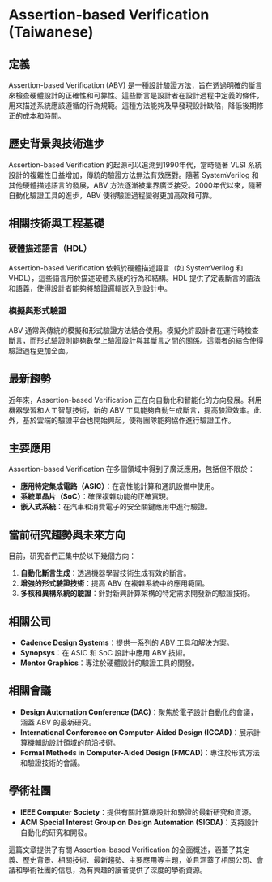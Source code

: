 # Assertion-based Verification (Taiwanese)

## 定義
Assertion-based Verification (ABV) 是一種設計驗證方法，旨在透過明確的斷言來檢查硬體設計的正確性和可靠性。這些斷言是設計者在設計過程中定義的條件，用來描述系統應該遵循的行為規範。這種方法能夠及早發現設計缺陷，降低後期修正的成本和時間。

## 歷史背景與技術進步
Assertion-based Verification 的起源可以追溯到1990年代，當時隨著 VLSI 系統設計的複雜性日益增加，傳統的驗證方法無法有效應對。隨著 SystemVerilog 和其他硬體描述語言的發展，ABV 方法逐漸被業界廣泛接受。2000年代以來，隨著自動化驗證工具的進步，ABV 使得驗證過程變得更加高效和可靠。

## 相關技術與工程基礎

### 硬體描述語言（HDL）
Assertion-based Verification 依賴於硬體描述語言（如 SystemVerilog 和 VHDL），這些語言用於描述硬體系統的行為和結構。HDL 提供了定義斷言的語法和語義，使得設計者能夠將驗證邏輯嵌入到設計中。

### 模擬與形式驗證
ABV 通常與傳統的模擬和形式驗證方法結合使用。模擬允許設計者在運行時檢查斷言，而形式驗證則能夠數學上驗證設計與其斷言之間的關係。這兩者的結合使得驗證過程更加全面。

## 最新趨勢
近年來，Assertion-based Verification 正在向自動化和智能化的方向發展。利用機器學習和人工智慧技術，新的 ABV 工具能夠自動生成斷言，提高驗證效率。此外，基於雲端的驗證平台也開始興起，使得團隊能夠協作進行驗證工作。

## 主要應用
Assertion-based Verification 在多個領域中得到了廣泛應用，包括但不限於：

- **應用特定集成電路（ASIC）**：在高性能計算和通訊設備中使用。
- **系統單晶片（SoC）**：確保複雜功能的正確實現。
- **嵌入式系統**：在汽車和消費電子的安全關鍵應用中進行驗證。

## 當前研究趨勢與未來方向
目前，研究者們正集中於以下幾個方向：

1. **自動化斷言生成**：透過機器學習技術生成有效的斷言。
2. **增強的形式驗證技術**：提高 ABV 在複雜系統中的應用範圍。
3. **多核和異構系統的驗證**：針對新興計算架構的特定需求開發新的驗證技術。

## 相關公司
- **Cadence Design Systems**：提供一系列的 ABV 工具和解決方案。
- **Synopsys**：在 ASIC 和 SoC 設計中應用 ABV 技術。
- **Mentor Graphics**：專注於硬體設計的驗證工具的開發。

## 相關會議
- **Design Automation Conference (DAC)**：聚焦於電子設計自動化的會議，涵蓋 ABV 的最新研究。
- **International Conference on Computer-Aided Design (ICCAD)**：展示計算機輔助設計領域的前沿技術。
- **Formal Methods in Computer-Aided Design (FMCAD)**：專注於形式方法和驗證技術的會議。

## 學術社團
- **IEEE Computer Society**：提供有關計算機設計和驗證的最新研究和資源。
- **ACM Special Interest Group on Design Automation (SIGDA)**：支持設計自動化的研究和開發。

這篇文章提供了有關 Assertion-based Verification 的全面概述，涵蓋了其定義、歷史背景、相關技術、最新趨勢、主要應用等主題，並且涵蓋了相關公司、會議和學術社團的信息，為有興趣的讀者提供了深度的學術資源。